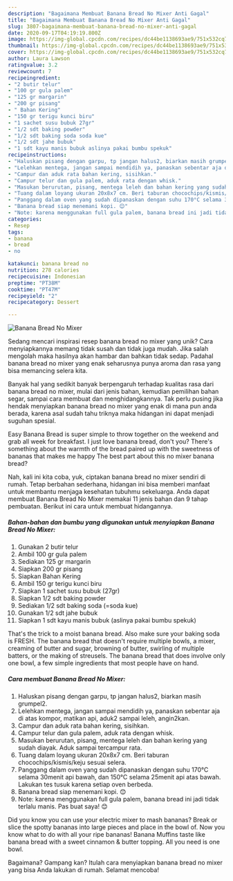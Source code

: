 ```yaml
---
description: "Bagaimana Membuat Banana Bread No Mixer Anti Gagal"
title: "Bagaimana Membuat Banana Bread No Mixer Anti Gagal"
slug: 3807-bagaimana-membuat-banana-bread-no-mixer-anti-gagal
date: 2020-09-17T04:19:19.800Z
image: https://img-global.cpcdn.com/recipes/dc44be1138693ae9/751x532cq70/banana-bread-no-mixer-foto-resep-utama.jpg
thumbnail: https://img-global.cpcdn.com/recipes/dc44be1138693ae9/751x532cq70/banana-bread-no-mixer-foto-resep-utama.jpg
cover: https://img-global.cpcdn.com/recipes/dc44be1138693ae9/751x532cq70/banana-bread-no-mixer-foto-resep-utama.jpg
author: Laura Lawson
ratingvalue: 3.2
reviewcount: 7
recipeingredient:
- "2 butir telur"
- "100 gr gula palem"
- "125 gr margarin"
- "200 gr pisang"
- " Bahan Kering"
- "150 gr terigu kunci biru"
- "1 sachet susu bubuk 27gr"
- "1/2 sdt baking powder"
- "1/2 sdt baking soda soda kue"
- "1/2 sdt jahe bubuk"
- "1 sdt kayu manis bubuk aslinya pakai bumbu spekuk"
recipeinstructions:
- "Haluskan pisang dengan garpu, tp jangan halus2, biarkan masih grumpel2."
- "Lelehkan mentega, jangan sampai mendidih ya, panaskan sebentar aja di atas kompor, matikan api, aduk2 sampai leleh, angin2kan."
- "Campur dan aduk rata bahan kering, sisihkan."
- "Campur telur dan gula palem, aduk rata dengan whisk."
- "Masukan berurutan, pisang, mentega leleh dan bahan kering yang sudah diayak. Aduk sampai tercampur rata."
- "Tuang dalam loyang ukuran 20x8x7 cm. Beri taburan chocochips/kismis/keju sesuai selera."
- "Panggang dalam oven yang sudah dipanaskan dengan suhu 170°C selama 30menit api bawah, dan 150°C selama 25menit api atas bawah. Lakukan tes tusuk karena setiap oven berbeda."
- "Banana bread siap menemani kopi. 😊"
- "Note: karena menggunakan full gula palem, banana bread ini jadi tidak terlalu manis. Pas buat saya! 😊"
categories:
- Resep
tags:
- banana
- bread
- no

katakunci: banana bread no 
nutrition: 278 calories
recipecuisine: Indonesian
preptime: "PT38M"
cooktime: "PT47M"
recipeyield: "2"
recipecategory: Dessert

---
```



![Banana Bread No Mixer](https://img-global.cpcdn.com/recipes/dc44be1138693ae9/751x532cq70/banana-bread-no-mixer-foto-resep-utama.jpg)

Sedang mencari inspirasi resep banana bread no mixer yang unik? Cara menyiapkannya memang tidak susah dan tidak juga mudah. Jika salah mengolah maka hasilnya akan hambar dan bahkan tidak sedap. Padahal banana bread no mixer yang enak seharusnya punya aroma dan rasa yang bisa memancing selera kita.

Banyak hal yang sedikit banyak berpengaruh terhadap kualitas rasa dari banana bread no mixer, mulai dari jenis bahan, kemudian pemilihan bahan segar, sampai cara membuat dan menghidangkannya. Tak perlu pusing jika hendak menyiapkan banana bread no mixer yang enak di mana pun anda berada, karena asal sudah tahu triknya maka hidangan ini dapat menjadi suguhan spesial.

Easy Banana Bread is super simple to throw together on the weekend and grab all week for breakfast. I just love banana bread, don&#39;t you? There&#39;s something about the warmth of the bread paired up with the sweetness of bananas that makes me happy The best part about this no mixer banana bread?


Nah, kali ini kita coba, yuk, ciptakan banana bread no mixer sendiri di rumah. Tetap berbahan sederhana, hidangan ini bisa memberi manfaat untuk membantu menjaga kesehatan tubuhmu sekeluarga. Anda dapat membuat Banana Bread No Mixer memakai 11 jenis bahan dan 9 tahap pembuatan. Berikut ini cara untuk membuat hidangannya.

<!--inarticleads1-->

##### Bahan-bahan dan bumbu yang digunakan untuk menyiapkan Banana Bread No Mixer:

1. Gunakan 2 butir telur
1. Ambil 100 gr gula palem
1. Sediakan 125 gr margarin
1. Siapkan 200 gr pisang
1. Siapkan  Bahan Kering
1. Ambil 150 gr terigu kunci biru
1. Siapkan 1 sachet susu bubuk (27gr)
1. Siapkan 1/2 sdt baking powder
1. Sediakan 1/2 sdt baking soda (=soda kue)
1. Gunakan 1/2 sdt jahe bubuk
1. Siapkan 1 sdt kayu manis bubuk (aslinya pakai bumbu spekuk)


That&#39;s the trick to a moist banana bread. Also make sure your baking soda is FRESH. The banana bread that doesn&#39;t require multiple bowls, a mixer, creaming of butter and sugar, browning of butter, swirling of multiple batters, or the making of streusels. The banana bread that does involve only one bowl, a few simple ingredients that most people have on hand. 

<!--inarticleads2-->

##### Cara membuat Banana Bread No Mixer:

1. Haluskan pisang dengan garpu, tp jangan halus2, biarkan masih grumpel2.
1. Lelehkan mentega, jangan sampai mendidih ya, panaskan sebentar aja di atas kompor, matikan api, aduk2 sampai leleh, angin2kan.
1. Campur dan aduk rata bahan kering, sisihkan.
1. Campur telur dan gula palem, aduk rata dengan whisk.
1. Masukan berurutan, pisang, mentega leleh dan bahan kering yang sudah diayak. Aduk sampai tercampur rata.
1. Tuang dalam loyang ukuran 20x8x7 cm. Beri taburan chocochips/kismis/keju sesuai selera.
1. Panggang dalam oven yang sudah dipanaskan dengan suhu 170°C selama 30menit api bawah, dan 150°C selama 25menit api atas bawah. Lakukan tes tusuk karena setiap oven berbeda.
1. Banana bread siap menemani kopi. 😊
1. Note: karena menggunakan full gula palem, banana bread ini jadi tidak terlalu manis. Pas buat saya! 😊


Did you know you can use your electric mixer to mash bananas? Break or slice the spotty bananas into large pieces and place in the bowl of. Now you know what to do with all your ripe bananas! Banana Muffins taste like banana bread with a sweet cinnamon &amp; butter topping. All you need is one bowl. 

Bagaimana? Gampang kan? Itulah cara menyiapkan banana bread no mixer yang bisa Anda lakukan di rumah. Selamat mencoba!
